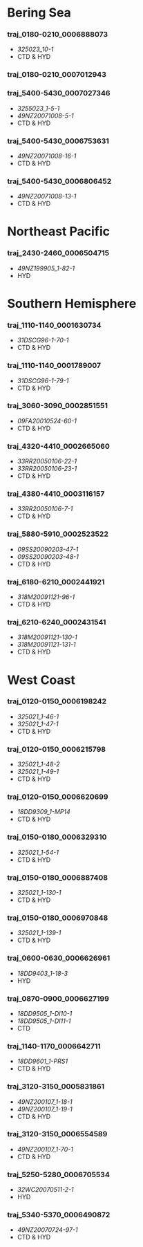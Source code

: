 # Bering Sea

### traj_0180-0210_0006888073
  * _325023_10-1_
  * CTD & HYD

### traj_0180-0210_0007012943
### traj_5400-5430_0007027346
  * _3255023_1-5-1_
  * _49NZ20071008-5-1_
  * CTD & HYD

### traj_5400-5430_0006753631
  * _49NZ20071008-16-1_
  * CTD & HYD

### traj_5400-5430_0006806452
  * _49NZ20071008-13-1_
  * CTD & HYD

# Northeast Pacific

### traj_2430-2460_0006504715
  * _49NZ199905_1-82-1_
  * HYD

# Southern Hemisphere

### traj_1110-1140_0001630734
  * _31DSCG96-1-70-1_
  * CTD & HYD

### traj_1110-1140_0001789007
  * _31DSCG96-1-79-1_
  * CTD & HYD

### traj_3060-3090_0002851551
  * _09FA20010524-60-1_
  * CTD & HYD

### traj_4320-4410_0002665060
  * _33RR20050106-22-1_
  * _33RR20050106-23-1_
  * CTD & HYD

### traj_4380-4410_0003116157
  * _33RR20050106-7-1_
  * CTD & HYD

### traj_5880-5910_0002523522
  * _09SS20090203-47-1_
  * _09SS20090203-48-1_
  * CTD & HYD

### traj_6180-6210_0002441921  
  * _318M20091121-96-1_
  * CTD & HYD

### traj_6210-6240_0002431541
  * _318M20091121-130-1_
  * _318M20091121-131-1_
  * CTD & HYD

# West Coast

### traj_0120-0150_0006198242
  * _325021_1-46-1_
  * _325021_1-47-1_
  * CTD & HYD

### traj_0120-0150_0006215798
  * _325021_1-48-2_
  * _325021_1-49-1_
  * CTD & HYD

### traj_0120-0150_0006620699
  * _18DD9309_1-MP14_
  * CTD & HYD

### traj_0150-0180_0006329310
  * _325021_1-54-1_
  * CTD & HYD

### traj_0150-0180_0006887408
  * _325021_1-130-1_
  * CTD & HYD

### traj_0150-0180_0006970848
  * _325021_1-139-1_
  * CTD & HYD

### traj_0600-0630_0006626961
  * _18DD9403_1-18-3_
  * HYD

### traj_0870-0900_0006627199
  * _18DD9505_1-DI10-1_
  * _18DD9505_1-DI11-1_
  * CTD

### traj_1140-1170_0006642711
  * _18DD9601_1-PRS1_
  * CTD & HYD

### traj_3120-3150_0005831861
  * _49NZ200107_1-18-1_
  * _49NZ200107_1-19-1_
  * CTD & HYD

### traj_3120-3150_0006554589
  * _49NZ200107_1-70-1_
  * CTD & HYD

### traj_5250-5280_0006705534
  * _32WC20070511-2-1_
  * HYD

### traj_5340-5370_0006490872
  * _49NZ20070724-97-1_
  * CTD & HYD
